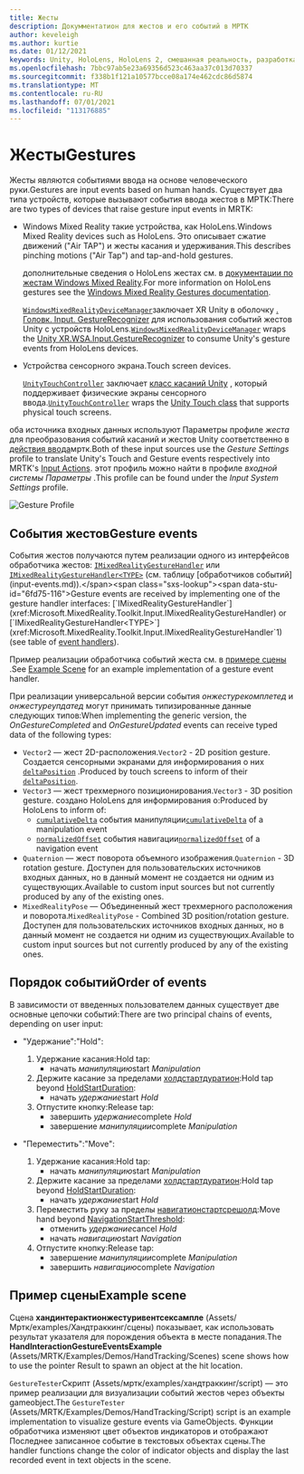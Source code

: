 ```yaml
---
title: Жесты
description: Докумментатион для жестов и его событий в МРТК
author: keveleigh
ms.author: kurtie
ms.date: 01/12/2021
keywords: Unity, HoloLens, HoloLens 2, смешанная реальность, разработка, мртк, жесты,
ms.openlocfilehash: 7bbc97ab5e23a69356d523c463aa37c013d70337
ms.sourcegitcommit: f338b1f121a10577bcce08a174e462cdc86d5874
ms.translationtype: MT
ms.contentlocale: ru-RU
ms.lasthandoff: 07/01/2021
ms.locfileid: "113176885"
---
```

# <a name="gestures"></a><span data-ttu-id="6fd75-104">Жесты</span><span class="sxs-lookup"><span data-stu-id="6fd75-104">Gestures</span></span>

<span data-ttu-id="6fd75-105">Жесты являются событиями ввода на основе человеческого руки.</span><span class="sxs-lookup"><span data-stu-id="6fd75-105">Gestures are input events based on human hands.</span></span> <span data-ttu-id="6fd75-106">Существует два типа устройств, которые вызывают события ввода жестов в МРТК:</span><span class="sxs-lookup"><span data-stu-id="6fd75-106">There are two types of devices that raise gesture input events in MRTK:</span></span>

- <span data-ttu-id="6fd75-107">Windows Mixed Reality такие устройства, как HoloLens.</span><span class="sxs-lookup"><span data-stu-id="6fd75-107">Windows Mixed Reality devices such as HoloLens.</span></span> <span data-ttu-id="6fd75-108">Это описывает сжатие движений ("Air TAP") и жесты касания и удерживания.</span><span class="sxs-lookup"><span data-stu-id="6fd75-108">This describes pinching motions ("Air Tap") and tap-and-hold gestures.</span></span>

  <span data-ttu-id="6fd75-109">дополнительные сведения о HoloLens жестах см. в [документации по жестам Windows Mixed Reality](/windows/mixed-reality/gestures).</span><span class="sxs-lookup"><span data-stu-id="6fd75-109">For more information on HoloLens gestures see the [Windows Mixed Reality Gestures documentation](/windows/mixed-reality/gestures).</span></span>

  <span data-ttu-id="6fd75-110">[`WindowsMixedRealityDeviceManager`](xref:Microsoft.MixedReality.Toolkit.WindowsMixedReality.Input.WindowsMixedRealityDeviceManager)заключает XR Unity в оболочку [. Головк. Input. GestureRecognizer](https://docs.unity3d.com/ScriptReference/XR.WSA.Input.GestureRecognizer.html) для использования событий жестов Unity с устройств HoloLens.</span><span class="sxs-lookup"><span data-stu-id="6fd75-110">[`WindowsMixedRealityDeviceManager`](xref:Microsoft.MixedReality.Toolkit.WindowsMixedReality.Input.WindowsMixedRealityDeviceManager) wraps the [Unity XR.WSA.Input.GestureRecognizer](https://docs.unity3d.com/ScriptReference/XR.WSA.Input.GestureRecognizer.html) to consume Unity's gesture events from HoloLens devices.</span></span>

- <span data-ttu-id="6fd75-111">Устройства сенсорного экрана.</span><span class="sxs-lookup"><span data-stu-id="6fd75-111">Touch screen devices.</span></span>

  <span data-ttu-id="6fd75-112">[`UnityTouchController`](xref:Microsoft.MixedReality.Toolkit.Input.UnityInput) заключает [класс касаний Unity](https://docs.unity3d.com/ScriptReference/Touch.html) , который поддерживает физические экраны сенсорного ввода.</span><span class="sxs-lookup"><span data-stu-id="6fd75-112">[`UnityTouchController`](xref:Microsoft.MixedReality.Toolkit.Input.UnityInput) wraps the [Unity Touch class](https://docs.unity3d.com/ScriptReference/Touch.html) that supports physical touch screens.</span></span>

<span data-ttu-id="6fd75-113">оба источника входных данных используют Параметры профиле _жеста_ для преобразования событий касаний и жестов Unity соответственно в [действия ввода](input-actions.md)мртк.</span><span class="sxs-lookup"><span data-stu-id="6fd75-113">Both of these input sources use the _Gesture Settings_ profile to translate Unity's Touch and Gesture events respectively into MRTK's [Input Actions](input-actions.md).</span></span> <span data-ttu-id="6fd75-114">этот профиль можно найти в профиле _входной системы Параметры_ .</span><span class="sxs-lookup"><span data-stu-id="6fd75-114">This profile can be found under the _Input System Settings_ profile.</span></span>

<img src="../images/input/GestureProfile.png" alt="Gesture Profile" style="max-width:100%;">

## <a name="gesture-events"></a><span data-ttu-id="6fd75-115">События жестов</span><span class="sxs-lookup"><span data-stu-id="6fd75-115">Gesture events</span></span>

<span data-ttu-id="6fd75-116">События жестов получаются путем реализации одного из интерфейсов обработчика жестов: [`IMixedRealityGestureHandler`](xref:Microsoft.MixedReality.Toolkit.Input.IMixedRealityGestureHandler) или [`IMixedRealityGestureHandler<TYPE>`](xref:Microsoft.MixedReality.Toolkit.Input.IMixedRealityGestureHandler`1) (см. таблицу [обработчиков событий](input-events.md)).</span><span class="sxs-lookup"><span data-stu-id="6fd75-116">Gesture events are received by implementing one of the gesture handler interfaces: [`IMixedRealityGestureHandler`](xref:Microsoft.MixedReality.Toolkit.Input.IMixedRealityGestureHandler) or [`IMixedRealityGestureHandler<TYPE>`](xref:Microsoft.MixedReality.Toolkit.Input.IMixedRealityGestureHandler`1) (see table of [event handlers](input-events.md)).</span></span>

<span data-ttu-id="6fd75-117">Пример реализации обработчика событий жеста см. в [примере сцены](#example-scene) .</span><span class="sxs-lookup"><span data-stu-id="6fd75-117">See [Example Scene](#example-scene) for an example implementation of a gesture event handler.</span></span>

<span data-ttu-id="6fd75-118">При реализации универсальной версии события *онжестурекомплетед* и *онжестуреупдатед* могут принимать типизированные данные следующих типов:</span><span class="sxs-lookup"><span data-stu-id="6fd75-118">When implementing the generic version, the *OnGestureCompleted* and *OnGestureUpdated* events can receive typed data of the following types:</span></span>

- <span data-ttu-id="6fd75-119">`Vector2` — жест 2D-расположения.</span><span class="sxs-lookup"><span data-stu-id="6fd75-119">`Vector2` - 2D position gesture.</span></span> <span data-ttu-id="6fd75-120">Создается сенсорными экранами для информирования о них [`deltaPosition`](https://docs.unity3d.com/ScriptReference/Touch-deltaPosition.html) .</span><span class="sxs-lookup"><span data-stu-id="6fd75-120">Produced by touch screens to inform of their [`deltaPosition`](https://docs.unity3d.com/ScriptReference/Touch-deltaPosition.html).</span></span>
- <span data-ttu-id="6fd75-121">`Vector3` — жест трехмерного позиционирования.</span><span class="sxs-lookup"><span data-stu-id="6fd75-121">`Vector3` - 3D position gesture.</span></span> <span data-ttu-id="6fd75-122">создано HoloLens для информирования о:</span><span class="sxs-lookup"><span data-stu-id="6fd75-122">Produced by HoloLens to inform of:</span></span>
  - <span data-ttu-id="6fd75-123">[`cumulativeDelta`](https://docs.unity3d.com/ScriptReference/XR.WSA.Input.ManipulationUpdatedEventArgs-cumulativeDelta.html) события манипуляции</span><span class="sxs-lookup"><span data-stu-id="6fd75-123">[`cumulativeDelta`](https://docs.unity3d.com/ScriptReference/XR.WSA.Input.ManipulationUpdatedEventArgs-cumulativeDelta.html) of a manipulation event</span></span>
  - <span data-ttu-id="6fd75-124">[`normalizedOffset`](https://docs.unity3d.com/ScriptReference/XR.WSA.Input.NavigationUpdatedEventArgs-normalizedOffset.html) события навигации</span><span class="sxs-lookup"><span data-stu-id="6fd75-124">[`normalizedOffset`](https://docs.unity3d.com/ScriptReference/XR.WSA.Input.NavigationUpdatedEventArgs-normalizedOffset.html) of a navigation event</span></span>
- <span data-ttu-id="6fd75-125">`Quaternion` — жест поворота объемного изображения.</span><span class="sxs-lookup"><span data-stu-id="6fd75-125">`Quaternion` - 3D rotation gesture.</span></span> <span data-ttu-id="6fd75-126">Доступен для пользовательских источников входных данных, но в данный момент не создается ни одним из существующих.</span><span class="sxs-lookup"><span data-stu-id="6fd75-126">Available to custom input sources but not currently produced by any of the existing ones.</span></span>
- <span data-ttu-id="6fd75-127">`MixedRealityPose` — Объединенный жест трехмерного расположения и поворота.</span><span class="sxs-lookup"><span data-stu-id="6fd75-127">`MixedRealityPose` - Combined 3D position/rotation gesture.</span></span> <span data-ttu-id="6fd75-128">Доступен для пользовательских источников входных данных, но в данный момент не создается ни одним из существующих.</span><span class="sxs-lookup"><span data-stu-id="6fd75-128">Available to custom input sources but not currently produced by any of the existing ones.</span></span>

## <a name="order-of-events"></a><span data-ttu-id="6fd75-129">Порядок событий</span><span class="sxs-lookup"><span data-stu-id="6fd75-129">Order of events</span></span>

<span data-ttu-id="6fd75-130">В зависимости от введенных пользователем данных существует две основные цепочки событий:</span><span class="sxs-lookup"><span data-stu-id="6fd75-130">There are two principal chains of events, depending on user input:</span></span>

- <span data-ttu-id="6fd75-131">"Удержание":</span><span class="sxs-lookup"><span data-stu-id="6fd75-131">"Hold":</span></span>
    1. <span data-ttu-id="6fd75-132">Удержание касания:</span><span class="sxs-lookup"><span data-stu-id="6fd75-132">Hold tap:</span></span>
        - <span data-ttu-id="6fd75-133">начать _манипуляцию_</span><span class="sxs-lookup"><span data-stu-id="6fd75-133">start _Manipulation_</span></span>
    1. <span data-ttu-id="6fd75-134">Держите касание за пределами [холдстартдуратион](xref:Microsoft.MixedReality.Toolkit.Input.MixedRealityInputSimulationProfile.HoldStartDuration):</span><span class="sxs-lookup"><span data-stu-id="6fd75-134">Hold tap beyond [HoldStartDuration](xref:Microsoft.MixedReality.Toolkit.Input.MixedRealityInputSimulationProfile.HoldStartDuration):</span></span>
        - <span data-ttu-id="6fd75-135">начать _удержание_</span><span class="sxs-lookup"><span data-stu-id="6fd75-135">start _Hold_</span></span>
    1. <span data-ttu-id="6fd75-136">Отпустите кнопку:</span><span class="sxs-lookup"><span data-stu-id="6fd75-136">Release tap:</span></span>
        - <span data-ttu-id="6fd75-137">завершить _удержание_</span><span class="sxs-lookup"><span data-stu-id="6fd75-137">complete _Hold_</span></span>
        - <span data-ttu-id="6fd75-138">завершение _манипуляции_</span><span class="sxs-lookup"><span data-stu-id="6fd75-138">complete _Manipulation_</span></span>

- <span data-ttu-id="6fd75-139">"Переместить":</span><span class="sxs-lookup"><span data-stu-id="6fd75-139">"Move":</span></span>
    1. <span data-ttu-id="6fd75-140">Удержание касания:</span><span class="sxs-lookup"><span data-stu-id="6fd75-140">Hold tap:</span></span>
        - <span data-ttu-id="6fd75-141">начать _манипуляцию_</span><span class="sxs-lookup"><span data-stu-id="6fd75-141">start _Manipulation_</span></span>
    1. <span data-ttu-id="6fd75-142">Держите касание за пределами [холдстартдуратион](xref:Microsoft.MixedReality.Toolkit.Input.MixedRealityInputSimulationProfile.HoldStartDuration):</span><span class="sxs-lookup"><span data-stu-id="6fd75-142">Hold tap beyond [HoldStartDuration](xref:Microsoft.MixedReality.Toolkit.Input.MixedRealityInputSimulationProfile.HoldStartDuration):</span></span>
        - <span data-ttu-id="6fd75-143">начать _удержание_</span><span class="sxs-lookup"><span data-stu-id="6fd75-143">start _Hold_</span></span>
    1. <span data-ttu-id="6fd75-144">Переместить руку за пределы [навигатионстартсрешолд](xref:Microsoft.MixedReality.Toolkit.Input.MixedRealityInputSimulationProfile.NavigationStartThreshold):</span><span class="sxs-lookup"><span data-stu-id="6fd75-144">Move hand beyond [NavigationStartThreshold](xref:Microsoft.MixedReality.Toolkit.Input.MixedRealityInputSimulationProfile.NavigationStartThreshold):</span></span>
        - <span data-ttu-id="6fd75-145">отменить _удержание_</span><span class="sxs-lookup"><span data-stu-id="6fd75-145">cancel _Hold_</span></span>
        - <span data-ttu-id="6fd75-146">начать _навигацию_</span><span class="sxs-lookup"><span data-stu-id="6fd75-146">start _Navigation_</span></span>
    1. <span data-ttu-id="6fd75-147">Отпустите кнопку:</span><span class="sxs-lookup"><span data-stu-id="6fd75-147">Release tap:</span></span>
        - <span data-ttu-id="6fd75-148">завершение _манипуляции_</span><span class="sxs-lookup"><span data-stu-id="6fd75-148">complete _Manipulation_</span></span>
        - <span data-ttu-id="6fd75-149">завершить _навигацию_</span><span class="sxs-lookup"><span data-stu-id="6fd75-149">complete _Navigation_</span></span>

## <a name="example-scene"></a><span data-ttu-id="6fd75-150">Пример сцены</span><span class="sxs-lookup"><span data-stu-id="6fd75-150">Example scene</span></span>

<span data-ttu-id="6fd75-151">Сцена **хандинтерактионжестуривентсексампле** (Assets/Мртк/examples/Хандтраккинг/сцены) показывает, как использовать результат указателя для порождения объекта в месте попадания.</span><span class="sxs-lookup"><span data-stu-id="6fd75-151">The **HandInteractionGestureEventsExample** (Assets/MRTK/Examples/Demos/HandTracking/Scenes) scene shows how to use the pointer Result to spawn an object at the hit location.</span></span>

<span data-ttu-id="6fd75-152">`GestureTester`Скрипт (Assets/мртк/examples/хандтраккинг/script) — это пример реализации для визуализации событий жестов через объекты gameobject.</span><span class="sxs-lookup"><span data-stu-id="6fd75-152">The `GestureTester` (Assets/MRTK/Examples/Demos/HandTracking/Script) script is an example implementation to visualize gesture events via GameObjects.</span></span> <span data-ttu-id="6fd75-153">Функции обработчика изменяют цвет объектов индикаторов и отображают Последнее записанное событие в текстовых объектах сцены.</span><span class="sxs-lookup"><span data-stu-id="6fd75-153">The handler functions change the color of indicator objects and display the last recorded event in text objects in the scene.</span></span>
